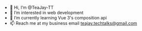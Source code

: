 - 👋 Hi, I’m @TeaJay-TT
- 👀 I’m interested in web development
- 🌱 I’m currently learning Vue 3's composition api
- 📫 Reach me at my business email teajay.techtalks@gmail.com

<!---
TeaJay-TT/TeaJay-TT is a ✨ special ✨ repository because its `README.md` (this file) appears on your GitHub profile.
You can click the Preview link to take a look at your changes.
--->
